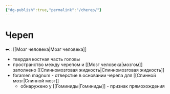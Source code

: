 ```yaml
---
{"dg-publish":true,"permalink":"/cherep/"}
---
```


# Череп

⬅:: [[Мозг человека\|Мозг человека]]

- твердая костная часть головы
- пространство между черепом и [[Мозг человека\|мозгом]] заполнено [[Спинномозговая жидкость\|Спинномозговая жидкость]]
- foramen magnum - отверстие в основании черепа для [[Спинной мозг\|Спинной мозг]]
	- обнаружено у [[Гоминиды\|Гоминиды]] - признак прямохождения